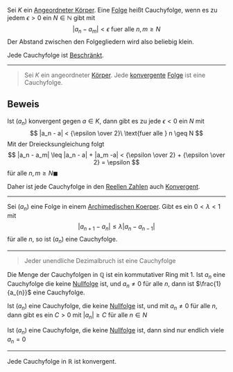 Sei $K$ ein [Angeordneter Körper](Angeordneter%20Körper.md). Eine [Folge](Folgen.md) heißt Cauchyfolge, wenn es zu jedem $\epsilon > 0$ ein $N \in \mathbb N$ gibt mit 
$$
|a_n - a_m| < \epsilon\ \text{fuer alle } n,m \geq N
$$
Der Abstand zwischen den Folgegliedern wird also beliebig klein.

Jede Cauchyfolge ist [Beschränkt](Konvergenz.md#Beschränkt).

---

> Sei $K$ ein angeordneter [Körper](Körper.md). Jede [konvergente](Konvergenz.md) [Folge](Folgen.md) ist eine Cauchyfolge.

## Beweis
Ist $(a_n)$ konvergent gegen $a\in K$, dann gibt es zu jede $\epsilon < 0$ ein $N$ mit 
 $$
 |a_n - a| < {\epsilon \over 2}\ \text{fuer alle } n \geq N
 $$
Mit der Dreiecksungleichung folgt
$$
 |a_n - a_m| \leq |a_n - a| + |a_m -a| < {\epsilon \over  2} + {\epsilon \over 2} = \epsilon
$$
für alle $n, m \geq N \blacksquare$

Daher ist jede Cauchyfolge in den [Reellen Zahlen](Reelle%20Zahlen.md) auch [Konvergent](Konvergenz.md).

---

Sei $(a_n)$ eine Folge in einem [Archimedischen Koerper](Körper.md#Archimedisch). Gibt es ein $0 < \lambda < 1$ mit $$|a_{n+1} - a_n| \leq \lambda|a_n -a_{n-1}|$$
für alle $n$, so ist $(a_n)$ eine Cauchyfolge.

---

> Jeder unendliche Dezimalbruch ist eine Cauchyfolge


Die Menge der Cauchyfolgen in $\mathbb Q$ ist ein kommutativer Ring mit $1$.
Ist $a_{n}$ eine Cauchyfolge die keine [Nullfolge](Nullfolge.md) ist, und $a_{n}\not = 0$ für alle $n$, dann ist $\frac{1}{a_{n}}$ eine  Cauchyfolge.

Ist $(a_n)$ eine Cauchyfolge, die keine [Nullfolge](Nullfolge.md) ist, und mit $a_{n}\not = 0$ für alle $n$, dann gibt es ein $C > 0$ mit $|a_{n}| \ge C$ für alle $n\in N$

Ist $(a_{n})$ eine Cauchyfolge, die keine [Nullfolge](Nullfolge.md) ist, dann sind nur endlich viele $a_{n} = 0$

---

Jede Cauchyfolge in $\mathbb R$ ist konvergent.
